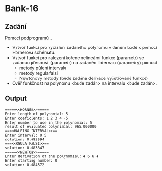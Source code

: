 # Bank-16

## Zadání
Pomocí podprogramů...
- Vytvoř funkci pro vyčíslení zadaného polynomu v daném bodě x pomocí Hornerova schématu.
- Vytvoř funkci pro nalezení kořene nelineární funkce (parametr) se zadanou přesností (parametr) na zadaném intervalu (parametry) pomocí
    - metody půlení intervalu
    - metody regula falsi
    - Newtonovy metody (bude zadána derivace vyšetřované funkce)
- Ověř funkčnost na polynomu <bude zadán> na intervalu <bude zadán>.

## Output
```
=====<<HORNER>>=====
Enter length of polynomial: 5
Enter coeficients: 1 2 3 4 -5
Enter number to use in the polynomial: 5
result of evaluated polynimial: 965.000000
==<<HALFING INTERVAL>>==
Enter interval: 0 5
solution: 0.683594
===<<RGULA FALSI>>==
solution: 0.683347
=====<<NEWTON>>=====
Enter derivation of the polynomial: 4 6 6 4
Enter starting number: 0
solution: 0.684572
```